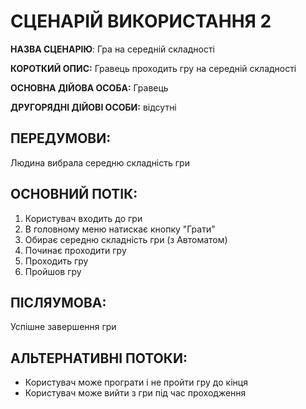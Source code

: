 # СЦЕНАРІЙ ВИКОРИСТАННЯ 2

**НАЗВА СЦЕНАРІЮ**:	Гра на середній складності

**КОРОТКИЙ ОПИС:** Гравець проходить гру на середній складності

**ОСНОВНА ДІЙОВА ОСОБА:** Гравець

**ДРУГОРЯДНІ ДІЙОВІ ОСОБИ:** відсутні

## ПЕРЕДУМОВИ:

Людина вибрала середню складність гри

## ОСНОВНИЙ ПОТІК:
1.	Користувач входить до гри
2.	В головному меню натискає кнопку "Грати"
3.	Обирає середню складність гри (з Автоматом)
4.	Починає проходити гру
5.	Проходить гру
6.	Пройшов гру

## ПІСЛЯУМОВА:

Успішне завершення гри

## АЛЬТЕРНАТИВНІ ПОТОКИ:
* Користувач може програти і не пройти гру до кінця
* Користувач може вийти з гри під час проходження 
